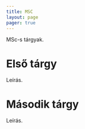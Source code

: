```yaml
---
title: MSC
layout: page 
pager: true 
---
```


MSc-s tárgyak.

Első tárgy
=================

Leírás.

Második tárgy
=============

Leírás.


